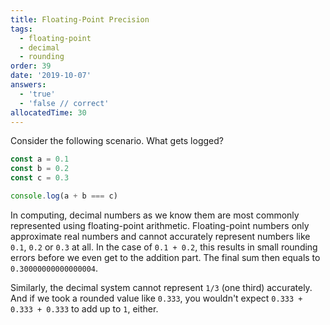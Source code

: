 ```yaml
---
title: Floating-Point Precision
tags:
  - floating-point
  - decimal
  - rounding
order: 39
date: '2019-10-07'
answers: 
  - 'true'
  - 'false // correct'
allocatedTime: 30
---
```


Consider the following scenario. What gets logged?

```javascript
const a = 0.1
const b = 0.2
const c = 0.3

console.log(a + b === c)
```


<!-- explanation -->

In computing, decimal numbers as we know them are most commonly represented using floating-point arithmetic. Floating-point numbers only approximate real numbers and cannot accurately represent numbers like `0.1`, `0.2` or `0.3` at all. In the case of `0.1 + 0.2`, this results in small rounding errors before we even get to the addition part. The final sum then equals to `0.30000000000000004`.

Similarly, the decimal system cannot represent `1/3` (one third) accurately. And if we took a rounded value like `0.333`, you wouldn't expect `0.333 + 0.333 + 0.333` to add up to `1`, either.
